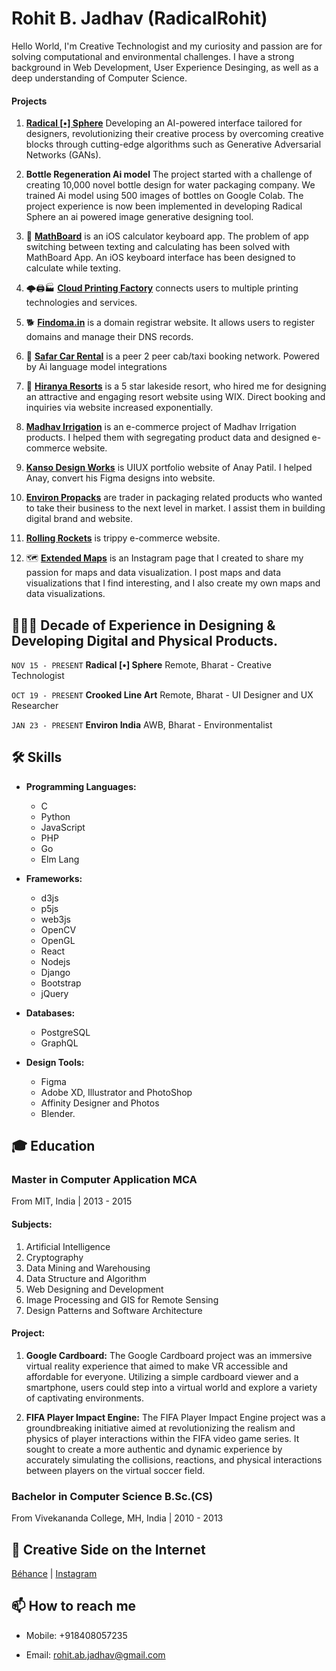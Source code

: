 Rohit B. Jadhav (RadicalRohit)
===

Hello World, I'm Creative Technologist and my curiosity and passion are for solving computational and environmental challenges. I have a strong background in Web Development, User Experience Desinging, as well as a deep understanding of Computer Science.





#### **Projects**
1. **[Radical [•] Sphere](https://www.RadicalSphere.com/)** Developing an AI-powered interface tailored for designers, revolutionizing their creative process by overcoming creative blocks through cutting-edge algorithms such as Generative Adversarial Networks (GANs).

2. **Bottle Regeneration Ai model** The project started with a challenge of creating 10,000 novel bottle design for water packaging company. We trained Ai model using 500  images of bottles on Google Colab.
The project experience is now been implemented in developing Radical Sphere an ai powered image generative designing tool.

3. 🧮 **[MathBoard]()** is an iOS  calculator keyboard app. The problem of app switching between texting and calculating has been solved with MathBoard App. An iOS keyboard interface has been designed to calculate while texting.

4. 🌩🖨🏭 **[Cloud Printing Factory](https://www.cloudprintingfactory.com/)** connects users to multiple printing technologies and services. 

5. 🐕 **[Findoma.in](https://www.findoma.in/)** is a domain registrar website. It allows users to register domains and manage their DNS records.

6. 🚖 **[Safar Car Rental]()** is a peer 2 peer cab/taxi booking network. Powered by Ai language model integrations 

7. 🏩 **[Hiranya Resorts](https://www.hiranyaresorts.com)** is a 5 star lakeside resort, who hired me for designing an attractive and engaging resort website using WIX. Direct booking and inquiries via website increased exponentially.

8. **[Madhav Irrigation](https://radicalrohit.github.io/Madhav-Irrigation)** is an e-commerce project of Madhav Irrigation products. I helped them with segregating product data and designed e-commerce website.

9. **[Kanso Design Works](https://kansodesignworks.co/)** is UIUX portfolio website of Anay Patil.
I helped Anay, convert his Figma designs into website.

10. **[Environ Propacks](https://environ-propack.web.app)** are trader in packaging related products who wanted to take their business to the next level in market. I assist them in building digital brand and website. 

11. **[Rolling Rockets](rollingrockets.space)** is trippy e-commerce website. 

12. 🗺 **[Extended Maps](https://www.instagram.com/extendedmaps/)** is an Instagram page that I created to share my passion for maps and data visualization. I post maps and data visualizations that I find interesting, and I also create my own maps and data visualizations.





## 👨🏻‍💻 Decade of Experience in Designing & Developing Digital and Physical Products. 

```NOV 15 - PRESENT```  **Radical [•] Sphere** Remote, Bharat - Creative Technologist 

```OCT 19 - PRESENT```  **Crooked Line Art** Remote, Bharat - UI Designer and UX Researcher 

```JAN 23 - PRESENT```  **Environ India** AWB, Bharat - Environmentalist



## 🛠 Skills
- **Programming Languages:** 
   - C
   - Python
   - JavaScript
   - PHP
   - Go
   - Elm Lang 

- **Frameworks:** 
   - d3js
   - p5js
   - web3js 
   - OpenCV
   - OpenGL
   - React
   - Nodejs
   - Django
   - Bootstrap
   - jQuery

- **Databases:** 
   - PostgreSQL
   - GraphQL

- **Design Tools:** 
   - Figma
   - Adobe XD, Illustrator and PhotoShop
   - Affinity Designer and Photos
   - Blender.


## 🎓 Education

### Master in Computer Application MCA
From MIT, India | 2013 - 2015 

#### Subjects:
  1. Artificial Intelligence
  2. Cryptography
  3. Data Mining and Warehousing
  4. Data Structure and Algorithm
  5. Web Designing and Development
  6. Image Processing and GIS for Remote Sensing
  7. Design Patterns and Software Architecture

#### Project:
  1. **Google Cardboard:** The Google Cardboard project was an immersive virtual reality experience that aimed to make VR accessible and affordable for everyone. Utilizing a simple cardboard viewer and a smartphone, users could step into a virtual world and explore a variety of captivating environments.

  2. **FIFA Player Impact Engine:** The FIFA Player Impact Engine project was a groundbreaking initiative aimed at revolutionizing the realism and physics of player interactions within the FIFA video game series. It sought to create a more authentic and dynamic experience by accurately simulating the collisions, reactions, and physical interactions between players on the virtual soccer field.



### Bachelor in Computer Science B.Sc.(CS)
From Vivekananda College, MH, India | 2010 - 2013


## 💼 Creative Side on the Internet
[Béhance](https://www.behance.net/radicalrohit) | 
[Instagram](https://www.instagram.com/radical.rohit)


## 📫 How to reach me
- Mobile: +918408057235
- Email: rohit.ab.jadhav@gmail.com







    <!-- 
    - Developed an AI-powered interface tailored for designers, revolutionizing their creative process by overcoming creative blocks through cutting-edge algorithms such as Generative Adversarial Networks (GANs).
    - The interface generates novel designs with each click, leveraging state-of-the-art techniques.
    - The interface is powered by a GAN model trained on a dataset of 1.5 million images from the web.
    - It is a web-based tool that allows users to create interfaces for their applications.

    - For this project, I have been trying and optimizing GPU allocation and minimized computational requirements to enhance performance, ensuring seam-less operations of the system.
    - Explored opportunities to integrate the model into web3 technology, leading the way for decentralized and distributed implementation -->
